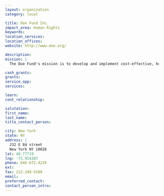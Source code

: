 ```yaml
---
layout: organization
category: local

title: Doe Fund Inc.
impact_area: Human Rights
keywords: 
location_services: 
location_offices: 
website: http://www.doe.org/

description: 
mission: |
  The Doe Fund's mission is to develop and implement cost-effective, holistic programs that meet the needs of a diverse population working to break the cycles of homelessness, addiction, and criminal recidivism. All of The Doe Fund's programs and innovative business ventures ultimately strive to help homeless and formerly incarcerated individuals achieve permanent self-sufficiency.

cash_grants: 
grants: 
service_opp: 
services: 

learn: 
cont_relationship: 

salutation: 
first_name: 
last_name: 
title_contact_person: 

city: New York
state: NY
address: |
  232 E 84 street     
  New York NY 10028
lat: 40.77719
lng: -73.954207
phone: 646-672-4229
ext: 
fax: 212-249-5589
email: 
preferred_contact: 
contact_person_intro: 
---
```

